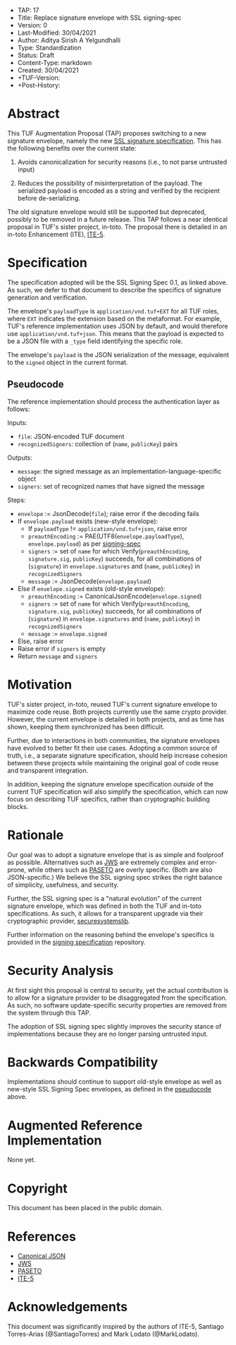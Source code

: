 * TAP: 17
* Title: Replace signature envelope with SSL signing-spec
* Version: 0
* Last-Modified: 30/04/2021
* Author: Aditya Sirish A Yelgundhalli
* Type: Standardization
* Status: Draft
* Content-Type: markdown
* Created: 30/04/2021
* +TUF-Version:
* +Post-History:

# Abstract

This TUF Augmentation Proposal (TAP) proposes switching to a new signature
envelope, namely the new
[SSL signature specification](http://github.com/secure-systems-lab/signing-spec).
This has the following benefits over the current state:

1. Avoids canonicalization for security reasons (i.e., to not parse untrusted
   input)

2. Reduces the possibility of misinterpretation of the payload. The serialized
   payload is encoded as a string and verified by the recipient before
   de-serializing.

The old signature envelope would still be supported but deprecated, possibly to
be removed in a future release. This TAP follows a near identical proposal in
TUF's sister project, in-toto. The proposal there is detailed in an in-toto
Enhancement (ITE),
[ITE-5](https://github.com/in-toto/ITE/blob/master/ITE/5/README.adoc).

# Specification

The specification adopted will be the SSL Signing Spec 0.1, as linked above. As
such, we defer to that document to describe the specifics of signature
generation and verification.

The envelope's `payloadType` is `application/vnd.tuf+EXT` for all TUF roles,
where `EXT` indicates the extension based on the metaformat. For example, TUF's
reference implementation uses JSON by default, and would therefore use
`application/vnd.tuf+json`. This means that the payload is expected to be a JSON
file with a `_type` field identifying the specific role.

The envelope's `payload` is the JSON serialization of the message, equivalent to
the `signed` object in the current format.

## Pseudocode

The reference implementation should process the authentication layer as follows:

Inputs:

*   `file`: JSON-encoded TUF document
*   `recognizedSigners`: collection of (`name`, `publicKey`) pairs

Outputs:

*   `message`: the signed message as an implementation-language-specific object
*   `signers`: set of recognized names that have signed the message

Steps:

*   `envelope` := JsonDecode(`file`); raise error if the decoding fails
*   If `envelope.payload` exists (new-style envelope):
    *  If `payloadType` != `application/vnd.tuf+json`, raise error
    *  `preauthEncoding` := PAE(UTF8(`envelope.payloadType`),
        `envelope.payload`) as per
        [signing-spec](https://github.com/secure-systems-lab/signing-spec/blob/master/protocol.md#signature-definition)
    *  `signers` := set of `name` for which Verify(`preauthEncoding`,
        `signature.sig`, `publicKey`) succeeds, for all combinations of
        (`signature`) in `envelope.signatures` and (`name`, `publicKey`) in
        `recognizedSigners`
    *  `message` := JsonDecode(`envelope.payload`)
*   Else if `envelope.signed` exists (old-style envelope):
    *  `preauthEncoding` := CanonicalJsonEncode(`envelope.signed`)
    *  `signers` := set of `name` for which Verify(`preauthEncoding`,
        `signature.sig`, `publicKey`) succeeds, for all combinations of
        (`signature`) in `envelope.signatures` and (`name`, `publicKey`) in
        `recognizedSigners`
    *  `message` := `envelope.signed`
*   Else, raise error
*   Raise error if `signers` is empty
*   Return `message` and `signers`

# Motivation

TUF's sister project, in-toto, reused TUF's current signature envelope to
maximize code reuse. Both projects currently use the same crypto provider.
However, the current envelope is detailed in both projects, and as time has
shown, keeping them synchronized has been difficult.

Further, due to interactions in both communities, the signature envelopes have
evolved to better fit their use cases. Adopting a common source of truth, i.e.,
a separate signature specification, should help increase cohesion between
these projects while maintaining the original goal of code reuse and transparent
integration.

In addition, keeping the signature envelope specification *outside* of the
current TUF specification will also simplify the specification, which can now
focus on describing TUF specifics, rather than cryptographic building blocks.

# Rationale

Our goal was to adopt a signature envelope that is as simple and foolproof as
possible. Alternatives such as [JWS](https://tools.ietf.org/html/rfc7515) are
extremely complex and error-prone, while others such as
[PASETO](https://github.com/paragonie/paseto/blob/master/docs/01-Protocol-Versions/Version2.md#sig)
are overly specific. (Both are also JSON-specific.) We believe the SSL signing
spec strikes the right balance of simplicity, usefulness, and security.

Further, the SSL signing spec is a "natural evolution" of the current signature
envelope, which was defined in both the TUF and in-toto specifications. As such,
it allows for a transparent upgrade via their cryptographic provider,
[securesystemslib](https://github.com/secure-systems-lab/securesystemslib).

Further information on the reasoning behind the envelope's specifics is provided
in the [signing specification](https://github.com/secure-systems-lab/signing-spec)
repository.

# Security Analysis

At first sight this proposal is central to security, yet the actual
contribution is to allow for a signature provider to be disaggregated from the
specification. As such, no software update-specific security properties are
removed from the system through this TAP.

The adoption of SSL signing spec slightly improves the security stance of
implementations because they are no longer parsing untrusted input.

# Backwards Compatibility

Implementations should continue to support old-style envelope as well as
new-style SSL Signing Spec envelopes, as defined in the
[pseudocode](#pseudocode) above.

# Augmented Reference Implementation

None yet.

# Copyright

This document has been placed in the public domain.

# References

* [Canonical JSON](http://gibson042.github.io/canonicaljson-spec/)
* [JWS](https://tools.ietf.org/html/rfc7515)
* [PASETO](https://github.com/paragonie/paseto/blob/master/docs/01-Protocol-Versions/Version2.md#sig)
* [ITE-5](https://github.com/in-toto/ITE/blob/master/ITE/5/README.adoc)

# Acknowledgements

This document was significantly inspired by the authors of ITE-5, Santiago
Torres-Arias (@SantiagoTorres) and Mark Lodato (@MarkLodato).
